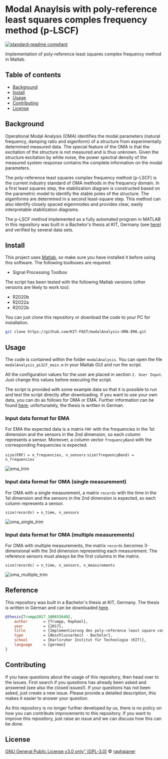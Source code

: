 # Modal Anaylsis with poly-reference least squares comples frequency method (p-LSCF)

[![standard-readme compliant](https://img.shields.io/badge/readme%20style-standard-brightgreen.svg?style=flat-square)](https://github.com/RichardLitt/standard-readme)

Implementation of poly-reference least squares complex frequency method in Matlab.

## Table of contents

- [Background](#background)
- [Install](#install)
- [Usage](#usage)
- [Contributing](#contributing)
- [License](#license)

## Background

Operational Modal Analysis (OMA) identifies the modal parameters (natural frequency, damping ratio and eigenform) of a structure from experimentally determined measured data.
The special feature of the OMA is that the excitation of the structure is not measured and is thus unknown.
Given the structure excitation by white noise, the power spectral density of the measured system response contains the complete information on the modal parameters.

The poly-reference least squares complex frequency method (p-LSCF) is the current industry standard of OMA methods in the frequency domain.
In a first least squares step, the stabilization diagram is constructed based on the parametric model to identify the stable poles of the structure.
The eigenforms are determined in a second least-square step.
This method can also identify closely spaced eigenmodes and provides clear, easily interpretable stabilization diagrams.

The p-LSCF method implemented as a fully automated program in MATLAB in this repository was built in a Bachelor's thesis at KIT, Germany (see [here](#reference)) and verified by several data sets.

## Install

This project uses [Matlab](https://www.mathworks.com/products/matlab.html), so make sure you have installed it before using this software.
The following toolboxes are required:
- Signal Processing Toolbox

The script has been tested with the following Matlab versions (other versions are likely to work too):
- R2020b
- R2022a
- R2022b

You can just clone this repository or download the code to your PC for installation.

```bash
git clone https://github.com/KIT-FAST/modalAnalysis-OMA-EMA.git
```

## Usage

The code is contained within the folder `modalAnalysis`.
You can open the file `modalAnalysis_pLSCF_main.m` in your Matlab GUI and run the script.

All the configuration values for the user are placed in section `2. User Input`.
Just change this values before executing the script.

The script is provided with some example data so that it is possible to run and test the script directly after downloading.
If you want to use your own data, you can do as follows for OMA or EMA.
Further information can be found [here](#reference); unfortunately, the thesis is written in German.


### Input data format for EMA

For EMA the expected data is a matrix `FRF` with the frequencies in the 1st dimension and the sensors in the 2nd dimension, so each column represents a sensor. Moreover, a column vector `frequencyBand` with the corresponding frequencies is expected.

`size(FRF) = n_frequencies, n_sensors`
`size(frequencyBand) = n_frequencies`

![ema_trim](https://user-images.githubusercontent.com/13416487/86216540-7b78a900-bb7e-11ea-9b8d-5858e035ef32.png)

### Input data format for OMA (single measurement)

For OMA with a single measurement, a matrix `records` with the time in the 1st dimension and the sensors in the 2nd dimension is expected, so each column represents a sensor.

`size(records) = n_time, n_sensors`

![oma_single_trim](https://user-images.githubusercontent.com/13416487/86216624-9f3bef00-bb7e-11ea-9fd4-7723b0bdaddc.png)

### Input data format for OMA (multiple measurements)

For OMA with multiple measurements, the matrix `records` becomes 3-dimensional with the 3rd dimension representing each measurement. The reference sensors must always be the first columns in the matrix.

`size(records) = n_time, n_sensors, n_measurements`

![oma_multiple_trim](https://user-images.githubusercontent.com/13416487/86216634-a236df80-bb7e-11ea-8536-2248995bd00e.png)

## Reference

This repository was built in a Bachelor's thesis at KIT, Germany. The thesis is written in German and can be downloaded [here](https://publikationen.bibliothek.kit.edu/1000156492).

```bibtex 
@thesis{Trumpp2017_1000156492,
    author       = {Trumpp, Raphael},
    year         = {2017},
    title        = {Implementierung des poly-reference least square complex frequency (p-LSCF) Algorithmus zur Operational Modal Analysis},
    type         = {Abschlussarbeit - Bachelor},
    school       = {Karlsruher Institut für Technologie (KIT)},
    language     = {german}
}
```

## Contributing

If you have questions about the usage of this repository, then head over to the issues.
First search if you questions has already been asked and answered (see also the closed issues!).
If your questions has not been asked, just create a new issue.
Please provide a detailed description, this makes it easier to answer your question.

As this repository is no longer further developed by us, there is no policy on how you can contribute improvements to this repository.
If you want to improve this repository, just raise an issue and we can discuss how this can be done.

## License

[GNU General Public License v3.0 only" (GPL-3.0)](LICENSE.txt) © [raphajaner](https://github.com/raphajaner)
